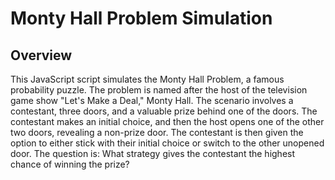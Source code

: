 # Monty Hall Problem Simulation

## Overview

This JavaScript script simulates the Monty Hall Problem, a famous probability puzzle. The problem is named after the host of the television game show "Let's Make a Deal," Monty Hall. The scenario involves a contestant, three doors, and a valuable prize behind one of the doors. The contestant makes an initial choice, and then the host opens one of the other two doors, revealing a non-prize door. The contestant is then given the option to either stick with their initial choice or switch to the other unopened door. The question is: What strategy gives the contestant the highest chance of winning the prize?
